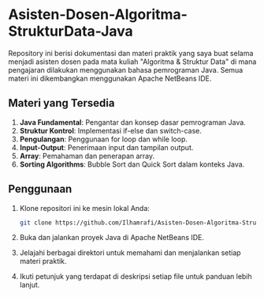 # Asisten-Dosen-Algoritma-StrukturData-Java
Repository ini berisi dokumentasi dan materi praktik yang saya buat selama menjadi asisten dosen pada mata kuliah "Algoritma & Struktur Data" di mana pengajaran dilakukan menggunakan bahasa pemrograman Java. Semua materi ini dikembangkan menggunakan Apache NetBeans IDE.

## Materi yang Tersedia

1. **Java Fundamental**: Pengantar dan konsep dasar pemrograman Java.
2. **Struktur Kontrol**: Implementasi if-else dan switch-case.
3. **Pengulangan**: Penggunaan for loop dan while loop.
4. **Input-Output**: Penerimaan input dan tampilan output.
5. **Array**: Pemahaman dan penerapan array.
6. **Sorting Algorithms**: Bubble Sort dan Quick Sort dalam konteks Java.

## Penggunaan

1. Klone repositori ini ke mesin lokal Anda:

    ```bash
    git clone https://github.com/Ilhamrafi/Asisten-Dosen-Algoritma-StrukturData-Java.git
    ```

2. Buka dan jalankan proyek Java di Apache NetBeans IDE.

3. Jelajahi berbagai direktori untuk memahami dan menjalankan setiap materi praktik.

4. Ikuti petunjuk yang terdapat di deskripsi setiap file untuk panduan lebih lanjut.
